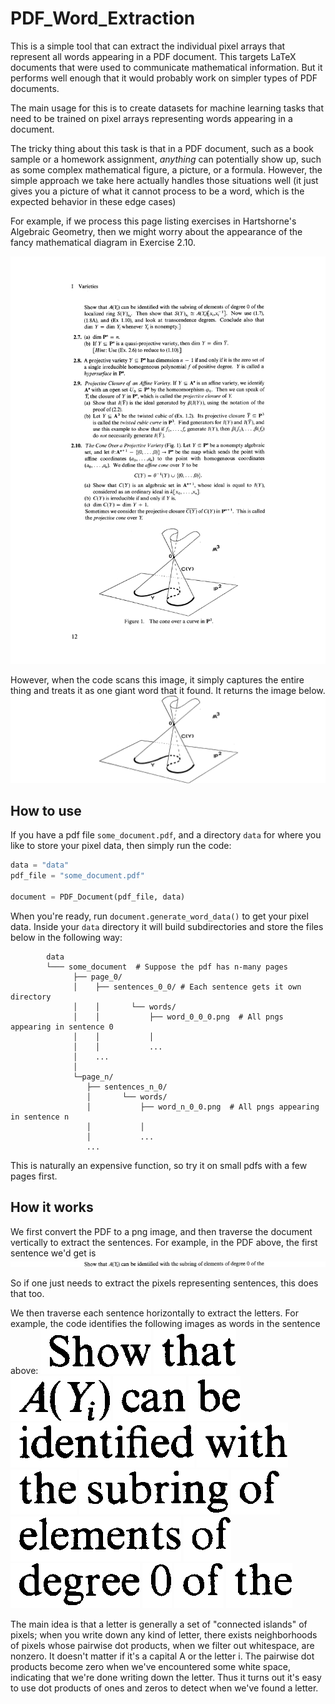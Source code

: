 # PDF_Word_Extraction

This is a simple tool that can extract the individual pixel arrays that represent all words appearing in a PDF document. This targets LaTeX documents that were used to communicate mathematical information. But it performs well enough that it would probably work on simpler types of PDF documents.

The main usage for this is to create datasets for machine learning tasks that need to be trained on pixel arrays representing words appearing in a document. 

The tricky thing about this task is that in a PDF document, such as a book sample or a homework assignment, *anything* can potentially show up, such as some complex mathematical figure, a picture, or a formula. However, the simple approach we take here actually handles those situations well (it just gives you a picture of what it cannot process to be a word, which is the expected behavior in these edge cases)

For example, if we process this page listing exercises in Hartshorne's Algebraic Geometry, then we might worry about the appearance of the fancy mathematical diagram in Exercise 2.10.

<img src="https://github.com/ltrujello/PDF_Word_Extraction/blob/main/example_pngs/page_0.png"/>

However, when the code scans this image, it simply captures the entire thing and treats it as one giant word that it found. It returns the image below.
<img src="https://github.com/ltrujello/PDF_Word_Extraction/blob/main/example_pngs/sentence_0_34.png"/>

## How to use
If you have a pdf file `some_document.pdf`, and a directory `data` for where you like to store your pixel data, then simply run the code:
```python
data = "data"
pdf_file = "some_document.pdf"

document = PDF_Document(pdf_file, data)
```
When you're ready, run `document.generate_word_data()` to get your pixel data. Inside your `data` directory it will build subdirectories and store the files below in the following way:
```
        data
        └─── some_document  # Suppose the pdf has n-many pages
              ├── page_0/ 
              │    ├── sentences_0_0/ # Each sentence gets it own directory
              │    │       └── words/ 
              │    │           ├── word_0_0_0.png  # All pngs appearing in sentence 0
              │    │           │     
              │    │           ...
              │    ...
              │   
              └─page_n/   
                 ├── sentences_n_0/ 
                 │       └── words/ 
                 │           ├── word_n_0_0.png  # All pngs appearing in sentence n
                 │           │     
                 │           ...
                 ...
```
This is naturally an expensive function, so try it on small pdfs with a few pages first.

## How it works 
We first convert the PDF to a png image, and then traverse the document vertically to extract the sentences. For example, in the PDF above, the first sentence we'd get is 
<img src="https://github.com/ltrujello/PDF_Word_Extraction/blob/main/example_pngs/sentence_0_1.png"/>


So if one just needs to extract the pixels representing sentences, this does that too. 

We then traverse each sentence horizontally to extract the letters. For example, the code identifies the following images as words in the sentence above:
<img src="https://github.com/ltrujello/PDF_Word_Extraction/blob/main/example_pngs/words/word_0_1_0.png"/>
<img src="https://github.com/ltrujello/PDF_Word_Extraction/blob/main/example_pngs/words/word_0_1_1.png"/>
<img src="https://github.com/ltrujello/PDF_Word_Extraction/blob/main/example_pngs/words/word_0_1_2.png"/>
<img src="https://github.com/ltrujello/PDF_Word_Extraction/blob/main/example_pngs/words/word_0_1_3.png"/>
<img src="https://github.com/ltrujello/PDF_Word_Extraction/blob/main/example_pngs/words/word_0_1_4.png"/>
<img src="https://github.com/ltrujello/PDF_Word_Extraction/blob/main/example_pngs/words/word_0_1_5.png"/>
<img src="https://github.com/ltrujello/PDF_Word_Extraction/blob/main/example_pngs/words/word_0_1_6.png"/>
<img src="https://github.com/ltrujello/PDF_Word_Extraction/blob/main/example_pngs/words/word_0_1_7.png"/>
<img src="https://github.com/ltrujello/PDF_Word_Extraction/blob/main/example_pngs/words/word_0_1_8.png"/>
<img src="https://github.com/ltrujello/PDF_Word_Extraction/blob/main/example_pngs/words/word_0_1_9.png"/>
<img src="https://github.com/ltrujello/PDF_Word_Extraction/blob/main/example_pngs/words/word_0_1_10.png"/>
<img src="https://github.com/ltrujello/PDF_Word_Extraction/blob/main/example_pngs/words/word_0_1_11.png"/>
<img src="https://github.com/ltrujello/PDF_Word_Extraction/blob/main/example_pngs/words/word_0_1_12.png"/>
<img src="https://github.com/ltrujello/PDF_Word_Extraction/blob/main/example_pngs/words/word_0_1_13.png"/>
<img src="https://github.com/ltrujello/PDF_Word_Extraction/blob/main/example_pngs/words/word_0_1_14.png"/>
<img src="https://github.com/ltrujello/PDF_Word_Extraction/blob/main/example_pngs/words/word_0_1_15.png"/>

The main idea is that a letter is generally a set of "connected islands" of pixels; when you write down any kind of letter, there exists neighborhoods of pixels whose pairwise dot products, when we filter out whitespace, are nonzero. It doesn't matter if it's a capital A or the letter i. The pairwise dot products become zero when we've encountered some white space, indicating that we're done writing down the letter. Thus it turns out it's easy to use dot products of ones and zeros to detect when we've found a letter. 



